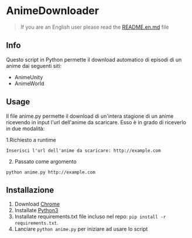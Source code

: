 # AnimeDownloader

> If you are an English user please read the [README.en.md](README.en.md) file

## Info
Questo script in Python permette il download automatico di episodi di un anime dai seguenti siti:
* AnimeUnity
* AnimeWorld

## Usage

Il file anime.py permette il download di un'intera stagione di un anime ricevendo in input l'url dell'anime da scaricare. Esso è in grado di riceverlo in due modalità:

1.Richiesto a runtime
~~~~
Inserisci l'url dell'anime da scaricare: http://example.com
~~~~
2. Passato come argomento
~~~~
python anime.py http://example.com
~~~~


## Installazione

1. Download [Chrome](https://www.google.com/chrome/)
2. Installate [Python3](https://www.python.org/downloads/)
3. Installate requirements.txt file incluso nel repo: `pip install -r requirements.txt`.
6. Lanciare `python anime.py` per iniziare ad usare lo script